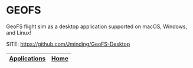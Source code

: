 # GEOFS

 GeoFS flight sim as a desktop application supported on macOS, Windows, and Linux!

 SITE: https://github.com/Jminding/GeoFS-Desktop

 | [Applications](https://portable-linux-apps.github.io/apps.html) | [Home](https://portable-linux-apps.github.io)
 | --- | --- |
